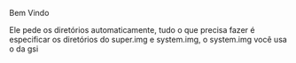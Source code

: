 Bem Vindo

Ele pede os diretórios automaticamente, tudo o que precisa fazer é especificar os diretórios do super.img e system.img, o system.img você usa o da gsi
